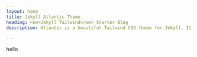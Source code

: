 ```yaml
---
layout: home
title: Jekyll Atlantic Theme
heading: <em>Jekyll Tailwind</em> Starter Blog
description: Atlantic is a beautiful Tailwind CSS theme for Jekyll. It shows best practices for using Tailwind with Jekyll.

---
```


hello
